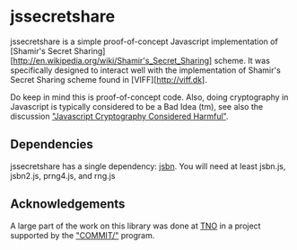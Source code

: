 jssecretshare
=============

jssecretshare is a simple proof-of-concept Javascript implementation of [Shamir's Secret Sharing][http://en.wikipedia.org/wiki/Shamir's_Secret_Sharing] scheme. It was specifically designed to interact well with the implementation of Shamir's Secret Sharing scheme found in [VIFF][http://viff.dk].

Do keep in mind this is proof-of-concept code. Also, doing cryptography in Javascript is typically considered to be a Bad Idea (tm), see also the discussion ["Javascript Cryptography Considered Harmful"](http://www.matasano.com/articles/javascript-cryptography/).

Dependencies
------------

jssecretshare has a single dependency: [jsbn](http://www-cs-students.stanford.edu/~tjw/jsbn/).
You will need at least jsbn.js, jsbn2.js, prng4.js, and rng.js

Acknowledgements
----------------

A large part of the work on this library was done at [TNO](http://www.tno.nl) in a project supported by the ["COMMIT/"](http://www.commit-nl.nl) program.